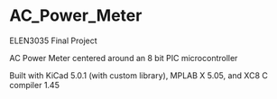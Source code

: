 # AC_Power_Meter
ELEN3035 Final Project

AC Power Meter centered around an 8 bit PIC microcontroller

Built with KiCad 5.0.1 (with custom library), MPLAB X 5.05, and XC8 C compiler 1.45

